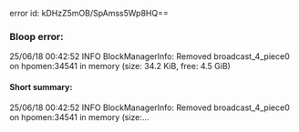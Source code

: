 error id: kDHzZ5mOB/SpAmss5Wp8HQ==
### Bloop error:

25/06/18 00:42:52 INFO BlockManagerInfo: Removed broadcast_4_piece0 on hpomen:34541 in memory (size: 34.2 KiB, free: 4.5 GiB)
#### Short summary: 

25/06/18 00:42:52 INFO BlockManagerInfo: Removed broadcast_4_piece0 on hpomen:34541 in memory (size:...